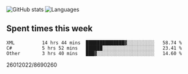 ![GitHub stats](https://github-readme-stats.vercel.app/api?username=emipa606&theme=github_dark&show_icons=true) 
![Languages](https://github-readme-stats.vercel.app/api/top-langs/?username=emipa606&theme=github_dark&layout=compact)

## Spent times this week
<!--START_SECTION:waka-->

```text
XML          14 hrs 44 mins  ██████████████▓░░░░░░░░░░   58.74 %
C#           5 hrs 52 mins   ██████░░░░░░░░░░░░░░░░░░░   23.41 %
Other        3 hrs 40 mins   ███▓░░░░░░░░░░░░░░░░░░░░░   14.60 %
```

<!--END_SECTION:waka-->


26012022/8690260
